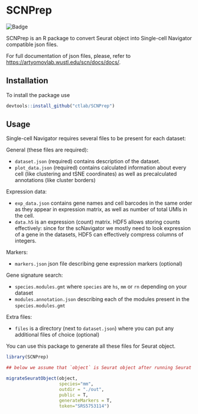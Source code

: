 # SCNPrep

![Badge](https://github.com/ctlab/SCNPrep/actions/workflows/r.yml/badge.svg)

SCNPrep is an R package to convert Seurat object into Single-cell Navigator compatible json files.

For full documentation of json files, please, refer to https://artyomovlab.wustl.edu/scn/docs/docs/.

## Installation

To install the package use 

```r
devtools::install_github("ctlab/SCNPrep")
```

## Usage

Single-cell Navigator requires several files to be present for each dataset:

General (these files are required):
* `dataset.json` (required) contains description of the dataset.
* `plot_data.json` (required) contains calculated information about every cell (like clustering and tSNE coordinates) as well as precalculated annotations (like cluster borders)

Expression data:
* `exp_data.json` contains gene names and cell barcodes in the same order as they appear in expression matrix, as well as number of total UMIs in the cell.
* `data.h5` is an expression (count) matrix. HDF5 allows storing counts effectively: since for the scNavigator we mostly need to look expression of a gene in the datasets, HDF5 can effectively compress columns of integers.

Markers:
* `markers.json` json file describing gene expression markers (optional)

Gene signature search:
* `species.modules.gmt` where `species` are `hs`, `mm` or `rn` depending on your dataset
* `modules.annotation.json` describing each of the modules present in the `species.modules.gmt`

Extra files:
* `files` is a directory (next to `dataset.json`) where you can put any additional files of choice (optional)

You can use this package to generate all these files for Seurat object.

```r
library(SCNPrep)

## below we assume that `object` is Seurat object after running Seurat v3 pipelines.

migrateSeuratObject(object, 
                    species="mm", 
                    outdir = "./out", 
                    public = T, 
                    generateMarkers = T,
                    token="SRS5753114")
```
